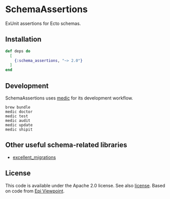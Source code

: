 # SchemaAssertions

ExUnit assertions for Ecto schemas.

## Installation

```elixir
def deps do
  [
    {:schema_assertions, "~> 2.0"}
  ]
end
```

## Development

SchemaAssertions uses [medic](https://github.com/synchronal/medic-rs) for its development workflow.

``` shell
brew bundle
medic doctor
medic test
medic audit
medic update
medic shipit
```

## Other useful schema-related libraries

* [excellent_migrations](https://hexdocs.pm/excellent_migrations/readme.html)

## License

This code is available under the Apache 2.0 license. See also [license](./license.txt).
Based on code from [Epi Viewpoint](https://github.com/RatioPBC/epi-viewpoint).
